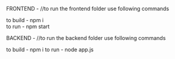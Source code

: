 FRONTEND -
//to run the frontend folder use following commands
  
  to build - npm i  
  to run - npm start

BACKEND -
//to run the backend folder use following commands

   to build - npm i
   to run - node app.js
